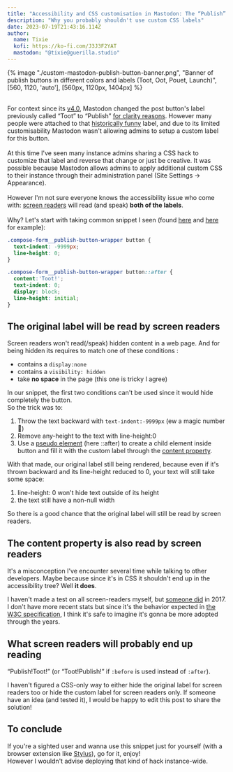 ```yaml
---
title: "Accessibility and CSS customisation in Mastodon: The “Publish” button"
description: "Why you probably shouldn't use custom CSS labels"
date: 2023-07-19T21:43:16.114Z
author:
  name: Tixie
  kofi: https://ko-fi.com/J3J3F2YAT
  mastodon: "@tixie@guerilla.studio"
---
```


{% image "./custom-mastodon-publish-button-banner.png", "Banner of publish buttons in different colors and labels (Toot, Oot, Pouet, Launch)", [560, 1120, 'auto'], [560px, 1120px, 1404px] %}

\
For context since its [v4.0](https://github.com/mastodon/mastodon/releases/tag/v4.0.0), Mastodon changed the post button's label previously called “Toot” to “Publish” [for clarity reasons](https://mastodon.social/@Gargron/108352418240054955). However many people were attached to that [historically funny](https://mastodon.social/@Hbomberguy/146524) label, and due to its limited customisability Mastodon wasn't allowing admins to setup a custom label for this button.\
\
At this time I've seen many instance admins sharing a CSS hack to customize that label and reverse that change or just be creative. It was possible because Mastodon allows admins to apply additional custom CSS to their instance through their administration panel (Site Settings → Appearance).\
\
However I'm not sure everyone knows the accessibility issue who come with: [screen readers](https://en.wikipedia.org/wiki/Screen_reader) will read (and speak) **both of the labels**.\
\
Why? Let's start with taking common snippet I seen (found [here](https://ricard.dev/gists/2022-12-18/) and [here](https://github.com/mastodon/mastodon/issues/20751#issuecomment-1315329065) for example):

```css
.compose-form__publish-button-wrapper button {
  text-indent: -9999px;
  line-height: 0;
}

.compose-form__publish-button-wrapper button::after {
  content:'Toot!';
  text-indent: 0;
  display: block;
  line-height: initial;
}
```

## The original label will be read by screen readers

Screen readers won't read(/speak) hidden content in a web page. And for being hidden its requires to match one of these conditions :

* contains a `display:none`
* contains a `visibility: hidden`
* take **no space** in the page (this one is tricky I agree)

In our snippet, the first two conditions can't be used since it would hide completely the button. \
So the trick was to:

1. Throw the text backward with `text-indent:-9999px` (ew a magic number 🥴)
2. Remove any-height to the text with line-height:0
3. Use a [pseudo element](https://developer.mozilla.org/en-US/docs/Web/CSS/Pseudo-elements) (here ::after) to create a child element inside button and fill it with the custom label through the [content property](https://developer.mozilla.org/en-US/docs/Web/CSS/content).

With that made, our original label still being rendered, because even if it's thrown backward and its line-height reduced to 0, your text will still take some space:

1. line-height: 0 won't hide text outside of its height
2. the text still have a non-null width

So there is a good chance that the original label will still be read by screen readers.

## The content property is also read by screen readers

It's a misconception I've encounter several time while talking to other developers. Maybe because since it's in CSS it shouldn't end up in the accessibility tree? Well **it does**.

I haven't made a test on all screen-readers myself, but [someone did](https://jhalabi.com/blog/before-after-accessibility) in 2017. I don't have more recent stats but since it's the behavior expected in [the W3C specification](https://www.w3.org/TR/css-content-3/#accessibility), I think it's safe to imagine it's gonna be more adopted through the years.

## What screen readers will probably end up reading

“Publish!Toot!” (or “Toot!Publish!” if `:before` is used instead of `:after`).

I haven't figured a CSS-only way to either hide the original label for screen readers too or hide the custom label for screen readers only. If someone have an idea (and tested it), I would be happy to edit this post to share the solution!

## To conclude

If you're a sighted user and wanna use this snippet just for yourself (with a browser extension like [Stylus](https://en.wikipedia.org/wiki/Stylus_%28browser_extension%29)), go for it, enjoy! \
However I wouldn't advise deploying that kind of hack instance-wide.
